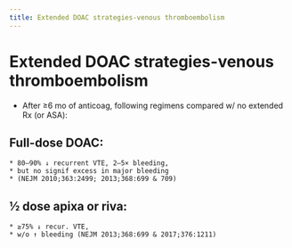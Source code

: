 ```yaml
---
title: Extended DOAC strategies-venous thromboembolism
---
```


# Extended DOAC strategies-venous thromboembolism

* After ≥6 mo of anticoag, following regimens compared w/ no extended Rx (or ASA):

## Full-dose DOAC:
	* 80–90% ↓ recurrent VTE, 2–5× bleeding,
	* but no signif excess in major bleeding
	* (NEJM 2010;363:2499; 2013;368:699 & 709)

## ½ dose apixa or riva:
	* ≥75% ↓ recur. VTE,
	* w/o ↑ bleeding (NEJM 2013;368:699 & 2017;376:1211)
